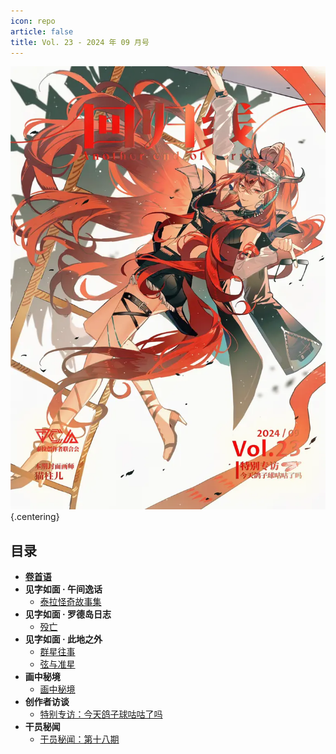 ```yaml
---
icon: repo
article: false
title: Vol. 23 - 2024 年 09 月号
---
```


![](./res/cover.webp) {.centering}

## 目录

- [**卷首语**](intro.html)
- **见字如面 · 午间逸话**
  - [泰拉怪奇故事集](article1.html)
- **见字如面 · 罗德岛日志**
  - [殁亡](article2.html)
- **见字如面 · 此地之外**
  - [群星往事](article3.html)
  - [弦与准星](article4.html)
- **画中秘境**
  - [画中秘境](paintings.html)
- **创作者访谈**
  - [特别专访：今天鸽子球咕咕了吗](interview.html)
- **干员秘闻**
  - [干员秘闻：第十八期](ope_sec.html)

<FakeAds />
